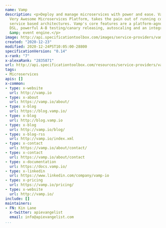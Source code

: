 ```yaml
---
name: Vamp
description: <p>Deploy and manage microservices with power and ease. Vamp, or the
  Very Awesome Microservices Platform, takes the pain out of running complex and critical
  service based architectures. Vamp's core features are a platform-agnostic microservices
  DSL, powerful A-B testing/canary releasing, autoscaling and an integrated metrics
  &amp; event engine.</p>
image: http://api.specificationtoolbox.com/images/service-providers/vamp.jpg
created: "2020-12-23"
modified: 2020-12-24PST10:05:00-28800
specificationVersion: "0.14"
x-rank: "7"
x-alexaRank: "2835871"
url: http://api.specificationtoolbox.com/resources/service-providers/vamp/
tags:
- Microservices
apis: []
x-common:
- type: x-website
  url: http://vamp.io
- type: x-about
  url: https://vamp.io/about/
- type: x-blog
  url: https://blog.vamp.io/
- type: x-blog
  url: http://blog.vamp.io
- type: x-blog
  url: http://vamp.io/blog/
- type: x-blog-rss
  url: http://vamp.io/index.xml
- type: x-contact
  url: https://vamp.io/about/contact/
- type: x-contact
  url: https://vamp.io/about/contact
- type: x-documentation
  url: https://docs.vamp.io/
- type: x-linkedin
  url: https://www.linkedin.com/company/vamp-io
- type: x-pricing
  url: https://vamp.io/pricing/
- type: x-website
  url: http://vamp.io/
include: []
maintainers:
- FN: Kin Lane
  x-twitter: apievangelist
  email: info@apievangelist.com
...
```

